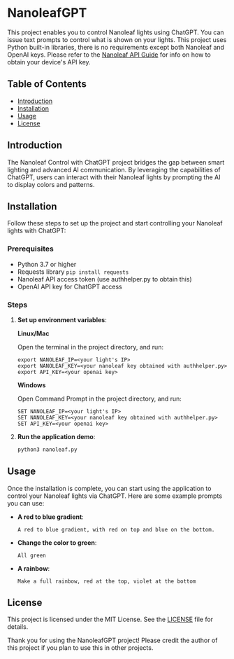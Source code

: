 # NanoleafGPT

This project enables you to control Nanoleaf lights using ChatGPT. You can issue text prompts to control what is shown on your lights. This project uses Python built-in libraries, there is no requirements except both Nanoleaf and OpenAI keys. Please refer to the [Nanoleaf API Guide](#https://nanoleaf.me/en-GB/newsroom/blogs/4435/) for info on how to obtain your device's API key.

## Table of Contents

- [Introduction](#introduction)
- [Installation](#installation)
- [Usage](#usage)
- [License](#license)


## Introduction

The Nanoleaf Control with ChatGPT project bridges the gap between smart lighting and advanced AI communication. By leveraging the capabilities of ChatGPT, users can interact with their Nanoleaf lights by prompting the AI to display colors and patterns.

## Installation

Follow these steps to set up the project and start controlling your Nanoleaf lights with ChatGPT:

### Prerequisites

- Python 3.7 or higher
- Requests library ```pip install requests```
- Nanoleaf API access token (use authhelper.py to obtain this)
- OpenAI API key for ChatGPT access


### Steps
    

1. **Set up environment variables**:
    
    **Linux/Mac**
    
    Open the terminal in the project directory, and run:
    ```plaintext
    export NANOLEAF_IP=<your light's IP>
    export NANOLEAF_KEY=<your nanoleaf key obtained with authhelper.py>
    export API_KEY=<your openai key>
    ```
    **Windows**
    
    Open Command Prompt in the project directory, and run:
    ```plaintext
    SET NANOLEAF_IP=<your light's IP>
    SET NANOLEAF_KEY=<your nanoleaf key obtained with authhelper.py>
    SET API_KEY=<your openai key>
    ```

2. **Run the application demo**:
    ```bash
    python3 nanoleaf.py
    ```

## Usage

Once the installation is complete, you can start using the application to control your Nanoleaf lights via ChatGPT. Here are some example prompts you can use:

- **A red to blue gradient**:
    ```plaintext
    A red to blue gradient, with red on top and blue on the bottom.
    ```

- **Change the color to green**:
    ```plaintext
    All green
    ```

- **A rainbow**:
    ```plaintext
    Make a full rainbow, red at the top, violet at the bottom
    ```

## License

This project is licensed under the MIT License. See the [LICENSE](LICENSE) file for details.


Thank you for using the NanoleafGPT project! Please credit the author of this project if you plan to use this in other projects.
